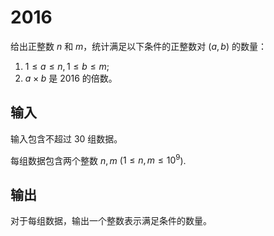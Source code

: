 # 2016

给出正整数 $n$ 和 $m$，统计满足以下条件的正整数对 $(a, b)$ 的数量：

1. $1 \leq a \leq n, 1 \leq b \leq m$;
2. $a \times b$ 是 $2016$ 的倍数。

## 输入

输入包含不超过 $30$ 组数据。

每组数据包含两个整数 $n, m$ ($1 \leq n, m \leq 10^9$). 

## 输出

对于每组数据，输出一个整数表示满足条件的数量。

<!--SAMPLES-->
